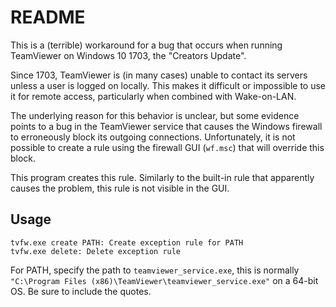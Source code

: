 # README #

This is a (terrible) workaround for a bug that occurs when running TeamViewer on Windows 10 1703, the "Creators 
Update".

Since 1703, TeamViewer is (in many cases) unable to contact its servers unless a user is logged on locally.
This makes it difficult or impossible to use it for remote access, particularly when combined with Wake-on-LAN.

The underlying reason for this behavior is unclear, but some evidence points to a bug in the TeamViewer service
that causes the Windows firewall to erroneously block its outgoing connections. Unfortunately, it is not possible
to create a rule using the firewall GUI (`wf.msc`) that will override this block.

This program creates this rule. Similarly to the built-in rule that apparently causes the problem, this rule is
not visible in the GUI.

## Usage ##

    tvfw.exe create PATH: Create exception rule for PATH
    tvfw.exe delete: Delete exception rule

For PATH, specify the path to `teamviewer_service.exe`, this is normally `"C:\Program Files (x86)\TeamViewer\teamviewer_service.exe"` on a 64-bit OS. Be sure to include the quotes.